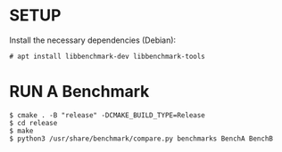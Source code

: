 # SETUP

Install the necessary dependencies (Debian):

```
# apt install libbenchmark-dev libbenchmark-tools
```

# RUN A Benchmark

```
$ cmake . -B "release" -DCMAKE_BUILD_TYPE=Release
$ cd release
$ make
$ python3 /usr/share/benchmark/compare.py benchmarks BenchA BenchB
```
